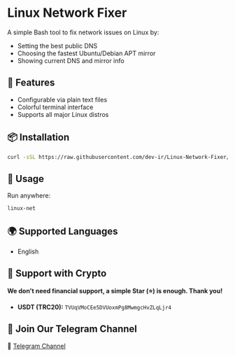 # Linux Network Fixer

A simple Bash tool to fix network issues on Linux by:

- Setting the best public DNS
- Choosing the fastest Ubuntu/Debian APT mirror
- Showing current DNS and mirror info

## 🔧 Features

- Configurable via plain text files
- Colorful terminal interface
- Supports all major Linux distros

## 📦 Installation

```bash
curl -sSL https://raw.githubusercontent.com/dev-ir/Linux-Network-Fixer/main/install.sh | bash
````
## 🚀 Usage

Run anywhere:

```bash
linux-net
```
## 🌍 Supported Languages
- English

## 🙏 Support with Crypto
**We don't need financial support, a simple Star (⭐) is enough. Thank you!**

- **USDT (TRC20):** `TVUqVMoCEe5DVUoxmPg8MwmgcHvZLqLjr4`

## 📢 Join Our Telegram Channel
📌 [Telegram Channel](https://t.me/+EpErnDsDPhw3ZThk)